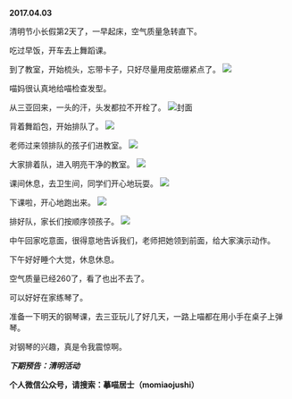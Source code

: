 
          
**2017.04.03**

清明节小长假第2天了，一早起床，空气质量急转直下。

吃过早饭，开车去上舞蹈课。

到了教室，开始梳头，忘带卡子，只好尽量用皮筋绷紧点了。
![](//upload-images.jianshu.io/upload_images/51001-2d693769c48909ee.jpg)


喵妈很认真地给喵检查发型。

从三亚回来，一头的汗，头发都拉不开栓了。
![](//upload-images.jianshu.io/upload_images/51001-ba139923ff48e069.jpg)封面


背着舞蹈包，开始排队了。
![](//upload-images.jianshu.io/upload_images/51001-1586fe714229d3ef.jpg)


老师过来领排队的孩子们进教室。
![](//upload-images.jianshu.io/upload_images/51001-72d1bd85e2e546b3.jpg)


大家排着队，进入明亮干净的教室。
![](//upload-images.jianshu.io/upload_images/51001-7854c8fafaed64fd.jpg)


课间休息，去卫生间，同学们开心地玩耍。
![](//upload-images.jianshu.io/upload_images/51001-01ea481736558a2c.jpg)


下课啦，开心地跑出来。
![](//upload-images.jianshu.io/upload_images/51001-ff8d679b51ccbedb.jpg)


排好队，家长们按顺序领孩子。
![](//upload-images.jianshu.io/upload_images/51001-0beeba77a9978664.jpg)


中午回家吃意面，很得意地告诉我们，老师把她领到前面，给大家演示动作。

下午好好睡个大觉，休息休息。

空气质量已经260了，看了也出不去了。

可以好好在家练琴了。

准备一下明天的钢琴课，去三亚玩儿了好几天，一路上喵都在用小手在桌子上弹琴。

对钢琴的兴趣，真是令我震惊啊。


***下期预告：清明活动***


**个人微信公众号，请搜索：摹喵居士（momiaojushi）**

        